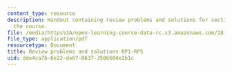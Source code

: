 ```yaml
---
content_type: resource
description: Handout containing review problems and solutions for section 1 to 7 of
  the course.
file: /media/https%3A/open-learning-course-data-rc.s3.amazonaws.com/18-01-single-variable-calculus-fall-2006/dde4ca7b6e22de6786373506604e2b1c_rp_revw_prob_sol.pdf
file_type: application/pdf
resourcetype: Document
title: Review problems and solutions RP1-RP5
uid: dde4ca7b-6e22-de67-8637-3506604e2b1c
---
```

